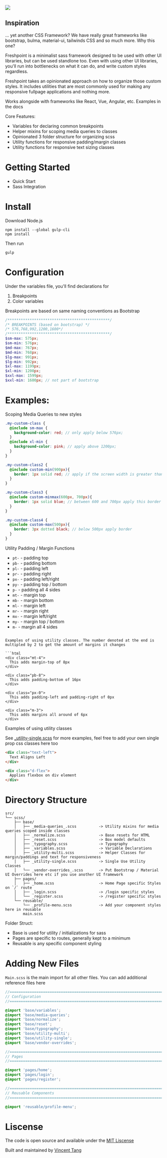![](./docs/images/freshpoint-logo.png)

## Inspiration

... yet another CSS Framework? We have really great frameworks like bootstrap, bulma, material-ui, tailwinds CSS and so much more. Why this one?

Freshpoint is a minimalist sass framework designed to be used with other UI libraries, but can be used standlone too. Even with using other UI libraries, you'll run into bottlenecks on what it can do, and write custom styles regardless.

Freshpoint takes an opinionated approach on how to organize those custom styles. It includes utilities that are most commonly used for making any responsive fullpage applications and nothing more.

Works alongside with frameworks like React, Vue, Angular, etc. Examples in the docs

Core Features:

- Variables for declaring common breakpoints
- Helper mixins for scoping media queries to classes
- Opinionated 3 folder structure for organizing scss
- Utility functions for responsive padding/margin classes
- Utility functions for responsive text sizing classes

# Getting Started

- Quick Start
- Sass Integration

# Install

Download Node.js

```
npm install --global gulp-cli
npm install
```

Then run

```
gulp
```

# Configuration

Under the variables file, you'll find declarations for 

1. Breakpoints
2. Color variables

Breakpoints are based on same naming conventions as Bootstrap

```scss
/**********************************************/
/* BREAKPOINTS (based on bootstrap) */
/* 576,768,992,1200,1600*/
/**********************************************/
$sm-max: 575px;
$sm-min: 576px;
$md-max: 767px;
$md-min: 768px;
$lg-max: 991px;
$lg-min: 992px;
$xl-max: 1199px;
$xl-min: 1200px;
$xxl-max: 1599px;
$xxl-min: 1600px; // not part of bootstrap
```

# Examples:

Scoping Media Queries to new styles

```scss
.my-custom-class {
  @include sm-max {
    background-color: red; // only apply below 576px;
  }
  @include xl-min {
    background-color: pink; // apply above 1200px;
  }
}

.my-custom-class2 {
  @include custom-min(900px){
    border: 1px solid red; // apply if the screen width is greater than 900px;
  }
}

.my-custom-class3 {
  @include custom-minmax(600px, 700px){
    border: 1px solid blue; // between 600 and 700px apply this border color
  }
}

.my-custom-class4 {
  @include custom-max(500px){
    border: 3px dotted black; // below 500px apply border
  }
}
```

Utility Padding / Margin Functions

- `pt-` - padding top
- `pb-` - padding bottom
- `pl-` - padding left
- `pr-` - padding right
- `px-` - padding left/right
- `py-` - padding top / bottom
- `p-` - padding all 4 sides
- `mt-` - margin top
- `mb-` - margin bottom
- `ml-` - margin left
- `mr-` - margin right
- `mx-` - margin left/right
- `my-` - margin top / bottom
- `m-` - margin all 4 sides
```

Examples of using utility classes. The number denoted at the end is multipled by 2 to get the amount of margins it changes

```html
<div class="mt-4">
  This adds margin-top of 8px
</div>

<div class="pb-8">
  This adds padding-bottom of 16px
</div>

<div class="px-0">
  This adds padding-left and padding-right of 0px
</div>

<div class="m-3">
  This adds margins all around of 6px
</div>
```

Examples of using utility classes

See [_utility-single.scss](https://github.com/vincentntang/freshpoint/blob/master/src/sass/base/_utility-single.scss) for more examples, feel free to add your own single prop css classes here too

```html
<div class="text-left">
  Text Aligns Left
</div>

<div class="d-flex">
  Applies flexbox on div element
</div>
```

# Directory Structure

```
src/
└── scss/
    ├── base/
    │   ├── _media-queries_.scss          -> Utility mixins for media queries scoped inside classes
    │   ├── _normalize.scss               -> Base resets for HTML
    │   ├── _reset.scss                   -> Box model defaults
    │   ├── _typography.scss              -> Typography
    │   ├── _variables.scss               -> Variable Declarations
    │   ├── _utility-multi.scss           -> Helper Classes for margin/paddings and text for responsiveness
    │   ├── _utility-single.scss          -> Single Use Utility Classes
    │   └── _vendor-overrides_.scss       -> Put Bootstrap / Material UI Overrides here etc if you use another UI framework
    ├── pages/
    │   ├── _home.scss                    -> Home Page specific Styles on `/` route
    │   ├── _login.scss                   -> /login specific styles
    │   └── _register.scss                -> /register specific styles
    └── reusable/
        └── _profile-menu.scss            -> Add your component styles here in reusable
        main.scss
```

Folder Struct:

- Base is used for utility / initializations for sass
- Pages are specific to routes, generally kept to a minimum
- Reusable is any specific component styling

# Adding New Files

`Main.scss` is the main import for all other files. You can add additional reference files here

```scss
//==============================================================================
// Configuration
//==============================================================================

@import 'base/variables';
@import 'base/media-queries';
@import 'base/normalize';
@import 'base/reset';
@import 'base/typography';
@import 'base/utility-multi';
@import 'base/utility-single';
@import 'base/vendor-overrides';

//==============================================================================
// Pages
//==============================================================================

@import 'pages/home';
@import 'pages/login';
@import 'pages/register';

//==============================================================================
// Reusable Components
//==============================================================================

@import 'reusable/profile-menu';
```

# Liscense

The code is open source and available under the [MIT Liscense](https://opensource.org/licenses/MIT)

Built and maintained by [Vincent Tang](https://vincentntang.com)